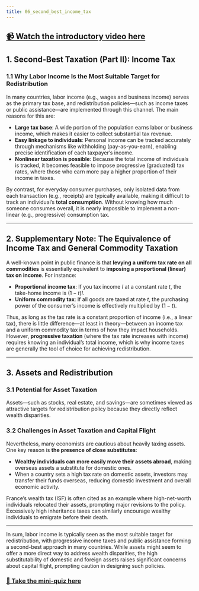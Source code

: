 ```yaml
---
title: 06_second_best_income_tax
---
```


## [📹 Watch the introductory video here](https://wsdmoodle.waseda.jp/mod/millvi/view.php?id=5062264)
## 1. Second-Best Taxation (Part II): Income Tax

### 1.1 Why Labor Income Is the Most Suitable Target for Redistribution

In many countries, labor income (e.g., wages and business income) serves as the primary tax base, and redistribution policies—such as income taxes or public assistance—are implemented through this channel. The main reasons for this are:

- **Large tax base**: A wide portion of the population earns labor or business income, which makes it easier to collect substantial tax revenue.  
- **Easy linkage to individuals**: Personal income can be tracked accurately through mechanisms like withholding (pay-as-you-earn), enabling precise identification of each taxpayer’s income.  
- **Nonlinear taxation is possible**: Because the total income of individuals is tracked, it becomes feasible to impose progressive (graduated) tax rates, where those who earn more pay a higher proportion of their income in taxes.

By contrast, for everyday consumer purchases, only isolated data from each transaction (e.g., receipts) are typically available, making it difficult to track an individual’s **total consumption**. Without knowing how much someone consumes overall, it is nearly impossible to implement a non-linear (e.g., progressive) consumption tax.

---

## 2. Supplementary Note: The Equivalence of Income Tax and General Commodity Taxation

A well-known point in public finance is that **levying a uniform tax rate on all commodities** is essentially equivalent to **imposing a proportional (linear) tax on income**. For instance:

- **Proportional income tax**: If you tax income $I$ at a constant rate $t$, the take-home income is $(1 - t)I$.  
- **Uniform commodity tax**: If all goods are taxed at rate $t$, the purchasing power of the consumer’s income is effectively multiplied by $(1 - t)$.

Thus, as long as the tax rate is a constant proportion of income (i.e., a linear tax), there is little difference—at least in theory—between an income tax and a uniform commodity tax in terms of how they impact households. However, **progressive taxation** (where the tax rate increases with income) requires knowing an individual’s total income, which is why income taxes are generally the tool of choice for achieving redistribution.

---

## 3. Assets and Redistribution

### 3.1 Potential for Asset Taxation

Assets—such as stocks, real estate, and savings—are sometimes viewed as attractive targets for redistribution policy because they directly reflect wealth disparities.

### 3.2 Challenges in Asset Taxation and Capital Flight

Nevertheless, many economists are cautious about heavily taxing assets. One key reason is **the presence of close substitutes**:

- **Wealthy individuals can more easily move their assets abroad**, making overseas assets a substitute for domestic ones.  
- When a country sets a high tax rate on domestic assets, investors may transfer their funds overseas, reducing domestic investment and overall economic activity.

France’s wealth tax (ISF) is often cited as an example where high-net-worth individuals relocated their assets, prompting major revisions to the policy. Excessively high inheritance taxes can similarly encourage wealthy individuals to emigrate before their death.

---

In sum, labor income is typically seen as the most suitable target for redistribution, with progressive income taxes and public assistance forming a second-best approach in many countries. While assets might seem to offer a more direct way to address wealth disparities, the high substitutability of domestic and foreign assets raises significant concerns about capital flight, prompting caution in designing such policies.
### [📝 Take the mini-quiz here](https://wsdmoodle.waseda.jp/mod/quiz/view.php?id=5062542)

